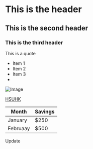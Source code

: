 # This is the header
## This is the second header
### This is the third header

This is a quote

- Item 1
- Item 2
- Item 3
- 
![Image](https://upload.wikimedia.org/wikipedia/en/thumb/1/11/HSUHK_logo.svg/1024px-HSUHK_logo.svg.png)

[HSUHK](https://www.hsu.edu.hk/en/)

|Month | Savings|
|----- | ------ |
|January| $250  |
|Februaay|$500  |

Update
